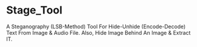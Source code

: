 # Stage_Tool
A Steganography (LSB-Method) Tool For Hide-Unhide (Encode-Decode) Text From Image &amp; Audio File. Also, Hide Image Behind An Image &amp; Extract IT.
